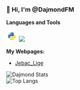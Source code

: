 <h3>👋 Hi, I'm @DajmondFM</h3>


**Languages and Tools**

<code><img height="30" src="https://raw.githubusercontent.com/github/explore/80688e429a7d4ef2fca1e82350fe8e3517d3494d/topics/python/python.png"></code>
<code><img height="30" src="https://raw.githubusercontent.com/hussainweb/hussainweb/main/icons/vscode.png"></code>


**My Webpages:** <br>
- [Jebac_Lige](https://dajmondfm.github.io/Jebac-Lige/)



<!-- <details>
   <summary>:zap: Github Stats</summary>
   [![Dajmond Stats](https://github-readme-stats.vercel.app/api?username=DajmondFM)]
 </details> -->
![Dajmond Stats](https://github-readme-stats.vercel.app/api?username=DajmondFM&theme=algolia&show_icons=true)
<br>
![Top Langs](https://github-readme-stats.vercel.app/api/top-langs/?username=DajmondFM&theme=algolia&show_icons=true&layout=compact)

<!---
DajmondFM/DajmondFM is a ✨ special ✨ repository because its `README.md` (this file) appears on your GitHub profile.
You can click the Preview link to take a look at your changes.
--->


<!-- - 👋 Hi, I’m @DajmondFM
- 👀 I’m interested in ...
- 🌱 I’m currently learning ...
- 💞️ I’m looking to collaborate on ...
- 📫 How to reach me ... -->


<!-- - 👋 Hi, I’m @DajmondFM
- 👀 I’m interested in programing and gaming.🎮
- 🌱 I’m currently learning html, css, java script and python.🐍
- 💞️ I’m looking to collaborate on ...
- 📫 How to reach me ... 

https://www.youtube.com/watch?v=n6d4KHSKqGk&t=107s&ab_channel=codeSTACKr-->
